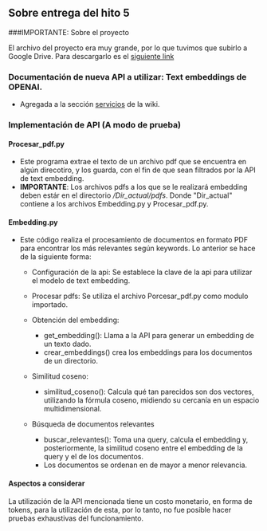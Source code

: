 ## Sobre entrega del hito 5

###IMPORTANTE: Sobre el proyecto

El archivo del proyecto era muy grande, por lo que tuvimos que subirlo a Google Drive. Para descargarlo es el [siguiente link](https://drive.google.com/file/d/1K-os140JehOslOxnVaJDbxoZkSB3sDBp/view?usp=drive_link)

### Documentación de nueva API a utilizar: Text embeddings de OPENAI.
* Agregada a la sección [servicios](https://github.com/ElGatoIlluminati/GRUPO10-2024-PROYINF/wiki/servicios) de la wiki.

### Implementación de API (A modo de prueba)

#### **Procesar_pdf.py**
* Este programa extrae el texto de un archivo pdf que se encuentra en algún direcotiro, y los guarda, con el fin de que sean filtrados por la API de text embedding.
* **IMPORTANTE**: Los archivos pdfs a los que se le realizará embedding deben estár en el directorio */Dir_actual/pdfs*. Donde "Dir_actual" contiene a los archivos Embedding.py y Procesar_pdf.py.

#### Embedding.py
* Este código realiza el procesamiento de documentos en formato PDF para encontrar los más relevantes según keywords. Lo anterior se hace de la siguiente forma:
  
  * Configuración de la api: Se establece la clave de la api para utilizar el modelo de text embedding.
  * Procesar pdfs: Se utiliza el archivo Porcesar_pdf.py como modulo importado.
  * Obtención del embedding:
    * get_embedding(): Llama a la API para generar un embedding de un texto dado.
    * crear_embeddings() crea los embeddings para los documentos de un directorio.
      
  * Similitud coseno:
    * similitud_coseno(): Calcula qué tan parecidos son dos vectores, utilizando la fórmula coseno, midiendo su cercanía en un espacio multidimensional.
  * Búsqueda de documentos relevantes
    * buscar_relevantes(): Toma una query, calcula el embedding y, posteriormente, la   similitud coseno entre el embedding de la query y el de los documentos.
    * Los documentos se ordenan en de mayor a menor relevancia.
 
#### Aspectos a considerar
La utilización de la API mencionada tiene un costo monetario, en forma de tokens, para la utilización de esta, por lo tanto, no fue posible hacer pruebas exhaustivas del funcionamiento.



